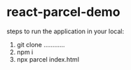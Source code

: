 # react-parcel-demo

steps to run the application in your local:
1. git clone ............
2. npm i
3. npx parcel index.html
